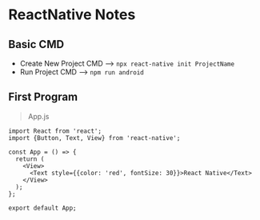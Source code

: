 # ReactNative Notes

## Basic CMD 

- Create New Project CMD --> `npx react-native init ProjectName`  
- Run Project CMD --> `npm run android`

## First Program 

> App.js

``` reactnative
import React from 'react';
import {Button, Text, View} from 'react-native';

const App = () => {
  return (
    <View>
      <Text style={{color: 'red', fontSize: 30}}>React Native</Text>
    </View>
  );
};

export default App;
```

